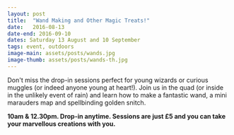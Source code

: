 ```yaml
---
layout: post
title:  "Wand Making and Other Magic Treats!"
date:   2016-08-13
date-end: 2016-09-10
dates: Saturday 13 August and 10 September
tags: event, outdoors
image-main: assets/posts/wands.jpg
image-thumb: assets/posts/wands-th.jpg
---
```


Don't miss the drop-in sessions perfect for young wizards or curious muggles (or indeed anyone young at heart!). Join us in the quad (or inside in the unlikely event of rain) and learn how to make a fantastic wand, a mini marauders map and spellbinding golden snitch.

**10am & 12.30pm. Drop-in anytime. Sessions are just £5 and you can take your marvellous creations with you.**

